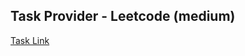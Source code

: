## Task Provider - Leetcode (medium)

[Task Link](https://leetcode.com/problems/evaluate-reverse-polish-notation/description/?envType=study-plan-v2&envId=top-interview-150)